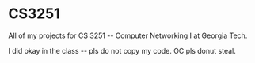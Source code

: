 # CS3251
All of my projects for CS 3251 -- Computer Networking I at Georgia Tech. 

I did okay in the class -- pls do not copy my code. OC pls donut steal.
